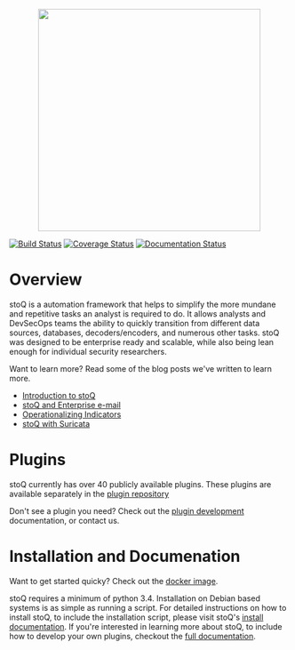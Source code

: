 
<p align="center">
<img src="http://stoq.punchcyber.com/i/stoq.png" width="400"><br />
</p>


[![Build Status](https://travis-ci.org/PUNCH-Cyber/stoq.svg?branch=master)](https://travis-ci.org/PUNCH-Cyber/stoq)
[![Coverage Status](https://coveralls.io/repos/github/PUNCH-Cyber/stoq/badge.svg?branch=master)](https://coveralls.io/github/PUNCH-Cyber/stoq?branch=master)
[![Documentation Status](https://readthedocs.org/projects/stoq-framework/badge/?version=latest)](http://stoq-framework.readthedocs.io/en/latest/?badge=latest)

# Overview

stoQ is a automation framework that helps to simplify the more mundane and
repetitive tasks an analyst is required to do. It allows analysts and
DevSecOps teams the ability to quickly transition from different data sources,
databases, decoders/encoders, and numerous other tasks. stoQ was designed to be
enterprise ready and scalable, while also being lean enough for individual security
researchers.

Want to learn more? Read some of the blog posts we've written to learn more.
- [Introduction to stoQ](https://stoq-framework.blogspot.com/2016/01/introduction-to-stoq.html)
- [stoQ and Enterprise e-mail](https://stoq-framework.blogspot.com/2016/05/know-thy-e-mail-with-stoq.html)
- [Operationalizing Indicators](https://stoq-framework.blogspot.com/2016/04/operationalizing-indicators.html)
- [stoQ with Suricata](https://stoq-framework.blogspot.com/2016/02/using-stoq-with-suricatas-file.html)

# Plugins

stoQ currently has over 40 publicly available plugins. These plugins are
available separately in the [plugin repository](https://github.com/PUNCH-Cyber/stoq-plugins-public)

Don't see a plugin you need? Check out the [plugin development](https://stoq-framework.readthedocs.io/en/latest/PluginDevelopment.html) documentation, or contact us.

# Installation and Documenation

Want to get started quicky? Check out the [docker image](https://hub.docker.com/r/punchcyber/stoq/).

stoQ requires a minimum of python 3.4. Installation on Debian based systems is
as simple as running a script. For detailed instructions on how to install stoQ,
to include the installation script, please visit stoQ's [install documentation](https://stoq-framework.readthedocs.io/en/latest/Installation.html). If you're
interested in learning more about stoQ, to include how to develop your own plugins,
checkout the [full documentation](http://stoq-framework.readthedocs.io/).

